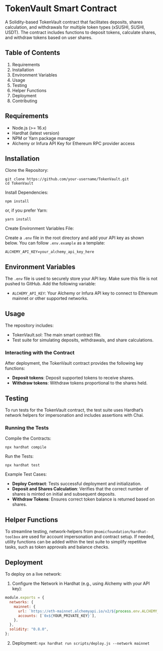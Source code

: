 # TokenVault Smart Contract

A Solidity-based TokenVault contract that facilitates deposits, shares calculation, and withdrawals for multiple token types (xSUSHI, SUSHI, USDT). The contract includes functions to deposit tokens, calculate shares, and withdraw tokens based on user shares.

## Table of Contents

1. Requirements
2. Installation
3. Environment Variables
4. Usage
5. Testing
6. Helper Functions
7. Deployment
8. Contributing

## Requirements

- Node.js (>= 16.x)
- Hardhat (latest version)
- NPM or Yarn package manager
- Alchemy or Infura API Key for Ethereum RPC provider access

## Installation

Clone the Repository:

`git clone https://github.com/your-username/TokenVault.git`  
`cd TokenVault`

Install Dependencies:

`npm install`

or, if you prefer Yarn:

`yarn install`

Create Environment Variables File:

Create a `.env` file in the root directory and add your API key as shown below. You can follow `.env.example` as a template:

`ALCHEMY_API_KEY=your_alchemy_api_key_here`

## Environment Variables

The `.env` file is used to securely store your API key. Make sure this file is not pushed to GitHub. Add the following variable:

- `ALCHEMY_API_KEY`: Your Alchemy or Infura API key to connect to Ethereum mainnet or other supported networks.

## Usage

The repository includes:

- TokenVault.sol: The main smart contract file.
- Test suite for simulating deposits, withdrawals, and share calculations.

### Interacting with the Contract

After deployment, the TokenVault contract provides the following key functions:

- **Deposit tokens**: Deposit supported tokens to receive shares.
- **Withdraw tokens**: Withdraw tokens proportional to the shares held.

## Testing

To run tests for the TokenVault contract, the test suite uses Hardhat’s network helpers for impersonation and includes assertions with Chai.

### Running the Tests

Compile the Contracts:

`npx hardhat compile`

Run the Tests:

`npx hardhat test`

Example Test Cases:

- **Deploy Contract**: Tests successful deployment and initialization.
- **Deposit and Shares Calculation**: Verifies that the correct number of shares is minted on initial and subsequent deposits.
- **Withdraw Tokens**: Ensures correct token balance is returned based on shares.

## Helper Functions

To streamline testing, network-helpers from `@nomicfoundation/hardhat-toolbox` are used for account impersonation and contract setup. If needed, utility functions can be added within the test suite to simplify repetitive tasks, such as token approvals and balance checks.

## Deployment

To deploy on a live network:

1. Configure the Network in Hardhat (e.g., using Alchemy with your API key):

```javascript
module.exports = {
  networks: {
    mainnet: {
      url: `https://eth-mainnet.alchemyapi.io/v2/${process.env.ALCHEMY_API_KEY}`,
      accounts: [`0x${YOUR_PRIVATE_KEY}`],
    },
  },
  solidity: "0.8.0",
};
```

2. Deployment:
   `npx hardhat run scripts/deploy.js --network mainnet`


